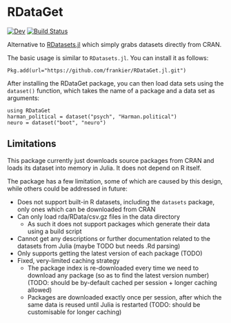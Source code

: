 # RDataGet

[![Dev](https://img.shields.io/badge/docs-dev-blue.svg)](https://frankier.github.io/RDataGet.jl/dev/)
[![Build Status](https://github.com/frankier/RDataGet.jl/actions/workflows/CI.yml/badge.svg?branch=main)](https://github.com/frankier/RDataGet.jl/actions/workflows/CI.yml?query=branch%3Amain)

Alternative to [RDatasets.jl](https://github.com/JuliaStats/RDatasets.jl/)
which simply grabs datasets directly from CRAN.

The basic usage is similar to `RDatasets.jl`. You can install it as follows:

    Pkg.add(url="https://github.com/frankier/RDataGet.jl.git")

After installing the RDataGet package, you can then load data sets using the
`dataset()` function, which takes the name of a package and a data set as
arguments:

    using RDataGet
    harman_political = dataset("psych", "Harman.political")
    neuro = dataset("boot", "neuro")

## Limitations

This package currently just downloads source packages from CRAN and loads its
dataset into memory in Julia. It does not depend on R itself.

The package has a few limitation, some of which are caused by this design, while
others could be addressed in future:

 * Does not support built-in R datasets, including the `datasets` package, only
   ones which can be downloaded from CRAN
 * Can only load rda/RData/csv.gz files in the data directory
   * As such it does not support packages which generate their data using a
     build script
 * Cannot get any descriptions or further documentation related to the datasets
   from Julia (maybe TODO but needs .Rd parsing)
 * Only supports getting the latest version of each package (TODO)
 * Fixed, very-limited caching strategy
   * The package index is re-downloaded every time we need to download any
     package (so as to find the latest version number) (TODO: should be by-default
     cached per session + longer caching allowed)
   * Packages are downloaded exactly once per session, after which the same data
     is reused until Julia is restarted (TODO: should be
     customisable for longer caching)
